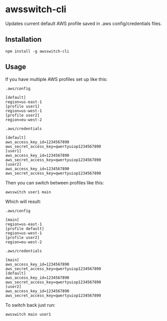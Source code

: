 # awsswitch-cli

Updates current default AWS profile saved in .aws config/credentials files.

## Installation

`npm install -g awsswitch-cli`

## Usage

If you have multiple AWS profiles set up like this:

`.aws/config`

```
[default]
region=us-east-1
[profile user1]
region=us-west-1
[profile user2]
region=eu-west-2
```

`.aws/credentials`

```
[default]
aws_access_key_id=1234567890
aws_secret_access_key=qwertyuiop1234567890
[user1]
aws_access_key_id=1234567890
aws_secret_access_key=qwertyuiop1234567890
[user2]
aws_access_key_id=1234567890
aws_secret_access_key=qwertyuiop1234567890
```

Then you can switch between profiles like this:

`awsswitch user1 main`

Which will result:

`.aws/config`

```
[main]
region=us-east-1
[profile default]
region=us-west-1
[profile user2]
region=eu-west-2
```

`.aws/credentials`

```
[main]
aws_access_key_id=1234567890
aws_secret_access_key=qwertyuiop1234567890
[default]
aws_access_key_id=1234567890
aws_secret_access_key=qwertyuiop1234567890
[user2]
aws_access_key_id=1234567890
aws_secret_access_key=qwertyuiop1234567890
```

To switch back just run:

`awsswitch main user1`
